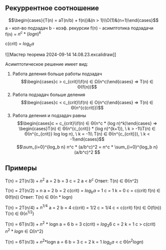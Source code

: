
## Рекуррентное соотношение
$$\begin{cases}{T(n) = aT(n/b) + f(n)}&(n > 1)\\O(1)&(n=1)\end{cases}$$
a - кол-во подзадач
b - коэф. рекурсии
f(n) - асимптотика подзадачи
f(n) = $n^c * (log n)^k$

c(crit) = $log_b a$

![[Мастер теорема 2024-09-14 14.08.23.excalidraw]]

Асимптотическое решение имеет вид:
1) Работа деления больше работы подзадач
   $$\begin{cases}c > c_{crit}\\f(n) ∈ Ω(n^c)\end{cases} => T(n) ∈ Θ(f(n))$$
2) Работа подзадач больше деления
   $$\begin{cases}c < c_{crit}\\f(n) ∈ O(n^c)\end{cases} => T(n) ∈ Θ(n^{c(crit)})$$
4) Работа деления и подзадач равны
   $$\begin{cases}c = c_{crit}\\f(n) ∈ Θ(n^c * (log n)^k)\end{cases} => \begin{cases}T(n) ∈ Θ(n^{c_{crit}} * (log n)^{k+1}), \ k > -1\\T(n) ∈ Θ(n^{c_{crit}} log log n), \ k = -1\\ T(n) ∈ Θ(n^{c_{crit}}), \ k < -1\end{cases}$$
$$\sum_{i=0}^{log_b n} n^c * (a/b^c)^2 = n^c * \sum_{i=0}^{log_b n}(a/b^c)^2 $$
## Примеры

T(n) = 2T(n/3) + $n^2$
a = 2
b = 3
c = 2
a < $b^c$
Ответ: T(n) ∈ Θ(n^2)

T(n) = 2T(n/2) + n
a = 2
b = 2
c(crit) = $log_b a$ = 1
c = 1
k = 0
c = c(crit)
f(n) ∈ Θ(f(n))
Ответ: T(n) ∈ Θ(n * logn)

T(n) = 2T(n/4) + $n^{1/4}$
a = 2
b = 4
c(crit) = 1/2
c = 1/4
c < c(crit)
f(n) ∈ O(f(n))
T(n) ∈ Θ($n^{1/2}$)

T(n) = 6T(n/3) + $n^2$ * logn
a = 6
b = 3
c(crit) = $log_3 6$
c = 2
k = 1
c > c(crit)
$n^2 * logn$ ∈ Ω(n^2)

T(n) = 6T(n/3) + $n^2$*logn
a = 6
b = 3
c = 2
k = 1
$log_b a$ < c
Θ($n^2logn$)